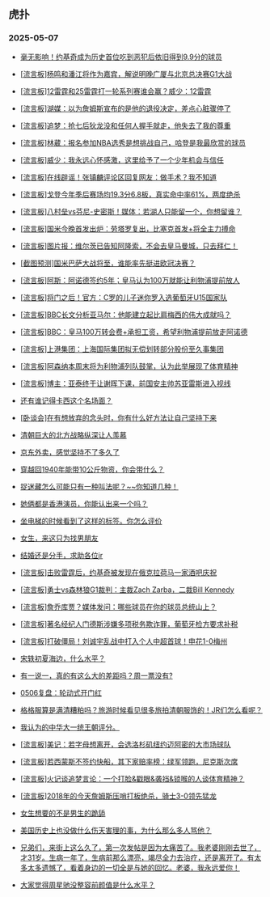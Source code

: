 ## 虎扑 
### 2025-05-07

+ [毫无影响！约基奇成为历史首位吃到恶犯后依旧得到9.9分的球员](https://bbs.hupu.com/632432278.html)

+ [[流言板]杨鸣和潘江将作为嘉宾，解说明晚广厦与北京总决赛G1大战](https://bbs.hupu.com/632431548.html)

+ [[流言板]12雷霆和25雷霆打一轮系列赛谁会赢？威少：12雷霆](https://bbs.hupu.com/632432500.html)

+ [[流言板]湖媒：以为詹姆斯宣布的是他的退役决定，差点心脏骤停了](https://bbs.hupu.com/632433385.html)

+ [[流言板]追梦：抢七后狄龙没和任何人握手就走，他失去了我的尊重](https://bbs.hupu.com/632435646.html)

+ [[流言板]林葳：报名参加NBA选秀是想挑战自己，哈登是我最欣赏的球员](https://bbs.hupu.com/632432891.html)

+ [[流言板]威少：我永远心怀感激，这里给予了一个少年机会与信任](https://bbs.hupu.com/632432215.html)

+ [[流言板]在线辟谣！张镇麟评论区回复网友：做手术？我不知道](https://bbs.hupu.com/632435418.html)

+ [[流言板]戈登今年季后赛场均19.3分6.8板，真实命中率61%，两度绝杀](https://bbs.hupu.com/632433380.html)

+ [[流言板]八村垒vs芬尼-史密斯！媒体：若湖人只能留一个，你想留谁？](https://bbs.hupu.com/632432101.html)

+ [[流言板]国米今晚首发出炉：劳塔罗复出，比塞克首发+将全主力搏命](https://bbs.hupu.com/632432290.html)

+ [[流言板]图片报：维尔茨已告知阿隆索，不会去皇马曼城，只去拜仁！](https://bbs.hupu.com/632433361.html)

+ [[截图预测]国米巴萨大战将至，谁能率先挺进欧冠决赛？](https://bbs.hupu.com/632428408.html)

+ [[流言板]阿斯：阿诺德签约5年；皇马认为100万就能让利物浦提前放人](https://bbs.hupu.com/632426861.html)

+ [[流言板]将门之后！官方：C罗的儿子迷你罗入选葡萄牙U15国家队](https://bbs.hupu.com/632431823.html)

+ [[流言板]BBC长文分析亚马尔：他能建立起比肩梅西的伟大成就吗？](https://bbs.hupu.com/632427964.html)

+ [[流言板]BBC：皇马100万转会费+承担工资，希望利物浦提前放走阿诺德](https://bbs.hupu.com/632432065.html)

+ [[流言板]上港集团：上海国际集团拟无偿划转部分股份至久事集团](https://bbs.hupu.com/632432944.html)

+ [[流言板]阿森纳本周末将为利物浦列队鼓掌，认为此举展现了体育精神](https://bbs.hupu.com/632430501.html)

+ [[流言板]博主：亚泰终于让谢晖下课，前国安主帅苏亚雷斯进入视线](https://bbs.hupu.com/632424024.html)

+ [还有谁记得卡西这个名场面？](https://bbs.hupu.com/632432913.html)

+ [[卧谈会]在有想放弃的念头时，你有什么好方法让自己坚持下来](https://bbs.hupu.com/632433347.html)

+ [清朝巨大的北方战略纵深让人羡慕](https://bbs.hupu.com/632433327.html)

+ [京东外卖，感觉坚持不了多久了](https://bbs.hupu.com/632435061.html)

+ [穿越回1940年能带10公斤物资，你会带什么？](https://bbs.hupu.com/632431799.html)

+ [捉迷藏怎么可能只有一种叫法呢？~~你知道几种！](https://bbs.hupu.com/632431735.html)

+ [她俩都是香港演员，你能认出来一个吗？](https://bbs.hupu.com/632431729.html)

+ [坐电梯的时候看到了这样的标签。你怎么评价](https://bbs.hupu.com/632431803.html)

+ [女生，来这只为找男朋友](https://bbs.hupu.com/632431766.html)

+ [结婚还是分手，求助各位jr](https://bbs.hupu.com/632432437.html)

+ [[流言板]击败雷霆后，约基奇被发现在俄克拉荷马一家酒吧庆祝](https://bbs.hupu.com/632436229.html)

+ [[流言板]勇士vs森林狼G1裁判：主裁Zach Zarba，二裁Bill Kennedy](https://bbs.hupu.com/632434756.html)

+ [[流言板]詹乔库贾？媒体发问：哪些球员在你的球员总统山上？](https://bbs.hupu.com/632432542.html)

+ [[流言板]著名经纪人门德斯涉嫌多项税务欺诈罪，葡萄牙检方要求补税](https://bbs.hupu.com/632435239.html)

+ [[流言板]打破僵局！刘诚宇乱战中打入个人中超首球！申花1-0梅州](https://bbs.hupu.com/632433203.html)

+ [宋轶初夏海边，什么水平？](https://bbs.hupu.com/632436831.html)

+ [有一说一，真的有这么大的差距吗？周一票没有?](https://bbs.hupu.com/632432640.html)

+ [0506复盘：轮动式开门红](https://bbs.hupu.com/632433304.html)

+ [格格服算是满清糟粕吗？旅游时候看见很多旅拍清朝服饰的！JR们怎么看呢？](https://bbs.hupu.com/632434681.html)

+ [我认为的中华大一统王朝评分。](https://bbs.hupu.com/632433000.html)

+ [[流言板]美记：若字母想离开，会选洛杉矶纽约迈阿密的大市场球队](https://bbs.hupu.com/632435879.html)

+ [[流言板]若西蒙斯不签约快船，其下家赔率榜：绿军领跑，尼克斯次席](https://bbs.hupu.com/632436766.html)

+ [[流言板]火记谈追梦言论：一个打脸&amp;戳眼&amp;袭裆&amp;锁喉的人谈体育精神？](https://bbs.hupu.com/632436370.html)

+ [[流言板]2018年的今天詹姆斯压哨打板绝杀，骑士3-0领先猛龙](https://bbs.hupu.com/632435121.html)

+ [女生想要的不是男生的跪舔](https://bbs.hupu.com/632433209.html)

+ [美国历史上也没做什么伤天害理的事，为什么那么多人骂他？](https://bbs.hupu.com/632435721.html)

+ [兄弟们，来街上这么久了，第一次发帖是因为太痛苦了。我老婆刚刚去世了，才31岁。生病一年了，生病前那么漂亮，竭尽全力去治疗，还是离开了。有太多太多遗憾了，看着身边的一切全是与她的回忆。老婆，我永远爱你！](https://bbs.hupu.com/632437425.html)

+ [大家觉得周星驰没整容前颜值是什么水平？](https://bbs.hupu.com/632435478.html)

